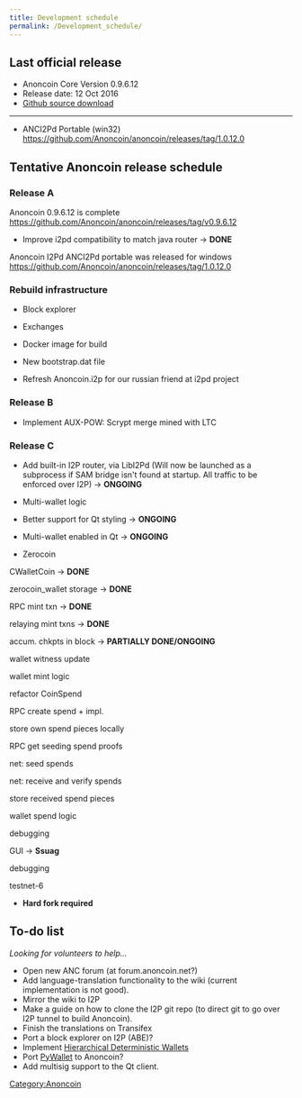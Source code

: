 ```yaml
---
title: Development schedule
permalink: /Development_schedule/
---
```


Last official release
---------------------

-   Anoncoin Core Version 0.9.6.12
-   Release date: 12 Oct 2016
-   [Github source download](https://github.com/Anoncoin/anoncoin/tree/master)

------------------------------------------------------------------------

-   ANCI2Pd Portable (win32) <https://github.com/Anoncoin/anoncoin/releases/tag/1.0.12.0>

Tentative Anoncoin release schedule
-----------------------------------

### Release A

Anoncoin 0.9.6.12 is complete <https://github.com/Anoncoin/anoncoin/releases/tag/v0.9.6.12>

-   Improve i2pd compatibility to match java router → **DONE**

Anoncoin I2Pd ANCI2Pd portable was released for windows <https://github.com/Anoncoin/anoncoin/releases/tag/1.0.12.0>

### Rebuild infrastructure

-   Block explorer

<!-- -->

-   Exchanges

<!-- -->

-   Docker image for build

<!-- -->

-   New bootstrap.dat file

<!-- -->

-   Refresh Anoncoin.i2p for our russian friend at i2pd project

### Release B

-   Implement AUX-POW: Scrypt merge mined with LTC

### Release C

-   Add built-in I2P router, via LibI2Pd (Will now be launched as a subprocess if SAM bridge isn't found at startup. All traffic to be enforced over I2P) → **ONGOING**

<!-- -->

-   Multi-wallet logic

<!-- -->

-   Better support for Qt styling → **ONGOING**

<!-- -->

-   Multi-wallet enabled in Qt → **ONGOING**

<!-- -->

-   Zerocoin



CWalletCoin → **DONE**

zerocoin_wallet storage → **DONE**

RPC mint txn → **DONE**

relaying mint txns → **DONE**

accum. chkpts in block → **PARTIALLY DONE/ONGOING**

wallet witness update

wallet mint logic

refactor CoinSpend

RPC create spend + impl.

store own spend pieces locally

RPC get seeding spend proofs

net: seed spends

net: receive and verify spends

store received spend pieces

wallet spend logic

debugging

GUI → **Ssuag**

debugging

testnet-6

-   **Hard fork required**

To-do list
----------

*Looking for volunteers to help...*

-   Open new ANC forum (at forum.anoncoin.net?)
-   Add language-translation functionality to the wiki (current implementation is not good).
-   Mirror the wiki to I2P
-   Make a guide on how to clone the I2P git repo (to direct git to go over I2P tunnel to build Anoncoin).
-   Finish the translations on Transifex
-   Port a block explorer on I2P (ABE)?
-   Implement [Hierarchical Deterministic Wallets](https://github.com/bitcoin/bips/blob/master/bip-0032.mediawiki)
-   Port [PyWallet](https://github.com/jackjack-jj/pywallet) to Anoncoin?
-   Add multisig support to the Qt client.

[Category:Anoncoin](/Category:Anoncoin "wikilink")